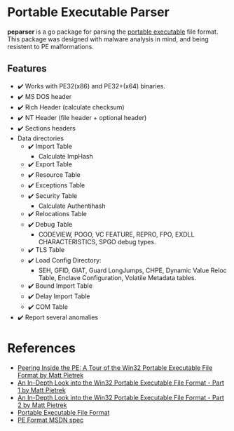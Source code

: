 # Portable Executable Parser

**peparser** is a go package for parsing the [portable executable](https://docs.microsoft.com/en-us/windows/win32/debug/pe-format) file format. This package was designed with malware analysis in mind, and being resistent to PE malformations.

## Features

- :heavy_check_mark: Works with PE32(x86) and PE32+(x64) binaries.
- :heavy_check_mark: MS DOS header
- :heavy_check_mark: Rich Header (calculate checksum)
- :heavy_check_mark: NT Header (file header + optional header)
- :heavy_check_mark: Sections headers
- Data directories
    - :heavy_check_mark: Import Table
        - Calculate ImpHash
    - :heavy_check_mark: Export Table
    - :heavy_check_mark: Resource Table
    - :heavy_check_mark: Exceptions Table
    - :heavy_check_mark: Security Table
        - Calculate Authentihash
    - :heavy_check_mark: Relocations Table
    - :heavy_check_mark: Debug Table
        - CODEVIEW, POGO, VC FEATURE, REPRO, FPO, EXDLL CHARACTERISTICS, SPGO debug types.
    - :heavy_check_mark: TLS Table
    - :heavy_check_mark: Load Config Directory:
        - SEH, GFID, GIAT, Guard LongJumps, CHPE, Dynamic Value Reloc Table, Enclave Configuration, Volatile Metadata tables.
    - :heavy_check_mark: Bound Import Table
    - :heavy_check_mark: Delay Import Table
    - :heavy_check_mark: COM Table
- :heavy_check_mark: Report several anomalies

# References

- [Peering Inside the PE: A Tour of the Win32 Portable Executable File Format by Matt Pietrek](http://bytepointer.com/resources/pietrek_peering_inside_pe.htm)
- [An In-Depth Look into the Win32 Portable Executable File Format - Part 1 by Matt Pietrek](http://www.delphibasics.info/home/delphibasicsarticles/anin-depthlookintothewin32portableexecutablefileformat-part1)
- [An In-Depth Look into the Win32 Portable Executable File Format - Part 2 by Matt Pietrek](http://www.delphibasics.info/home/delphibasicsarticles/anin-depthlookintothewin32portableexecutablefileformat-part2)
- [Portable Executable File Format](https://blog.kowalczyk.info/articles/pefileformat.html)
- [PE Format MSDN spec](https://docs.microsoft.com/en-us/windows/win32/debug/pe-format)